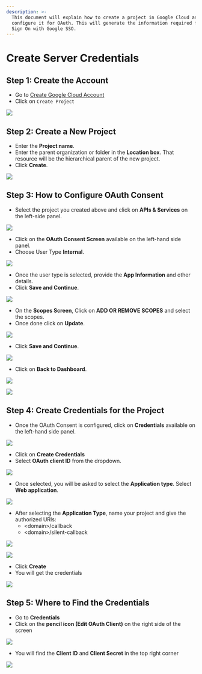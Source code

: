 ```yaml
---
description: >-
  This document will explain how to create a project in Google Cloud and
  configure it for OAuth. This will generate the information required for Single
  Sign On with Google SSO.
---
```


# Create Server Credentials

## Step 1: Create the Account

* Go to [Create Google Cloud Account](https://console.cloud.google.com)
* Click on `Create Project`

![](<../../../.gitbook/assets/image (64) (2).png>)

## Step 2: Create a New Project

* Enter the **Project name**.
* Enter the parent organization or folder in the **Location box**. That resource will be the hierarchical parent of the new project.
* Click **Create**.

![](<../../../.gitbook/assets/image (26).png>)

## Step 3: How to Configure OAuth Consent

* Select the project you created above and click on **APIs & Services** on the left-side panel.

![](<../../../.gitbook/assets/image (60) (2).png>)

* Click on the **OAuth Consent Screen** available on the left-hand side panel.
* Choose User Type **Internal**.

![](<../../../.gitbook/assets/image (4).png>)

* Once the user type is selected, provide the **App Information** and other details.
* Click **Save and Continue**.

![](<../../../.gitbook/assets/image (63) (1).png>)

* On the **Scopes Screen**, Click on **ADD OR REMOVE SCOPES** and select the scopes.
* Once done click on **Update**.

![](<../../../.gitbook/assets/image (44) (2) (1) (1).png>)

* Click **Save and Continue**.

![](<../../../.gitbook/assets/image (66) (1).png>)

* Click on **Back to Dashboard**.

![](<../../../.gitbook/assets/image (30) (1).png>)

![](<../../../.gitbook/assets/image (38).png>)

## Step 4: Create Credentials for the Project

* Once the OAuth Consent is configured, click on **Credentials** available on the left-hand side panel.

![](<../../../.gitbook/assets/image (65) (1).png>)

* Click on **Create Credentials**
* Select **OAuth client ID** from the dropdown.

![](<../../../.gitbook/assets/image (79) (1).png>)

* Once selected, you will be asked to select the **Application type**. Select **Web application**.

![](<../../../.gitbook/assets/image (81) (1).png>)

* After selecting the **Application Type**, name your project and give the authorized URIs:
  * \<domain>/callback
  * \<domain>/silent-callback

![](<../../../.gitbook/assets/image (50).png>)

![](<../../../.gitbook/assets/image (56) (2).png>)

* Click **Create**
* You will get the credentials

![](<../../../.gitbook/assets/image (12) (1).png>)

## Step 5: Where to Find the Credentials

* Go to **Credentials**
* Click on the **pencil icon (Edit OAuth Client)** on the right side of the screen

![](<../../../.gitbook/assets/image (49) (2).png>)

* You will find the **Client ID** and **Client Secret** in the top right corner

![](<../../../.gitbook/assets/image (17) (2).png>)
